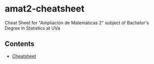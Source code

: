 # amat2-cheatsheet
Cheat Sheet for "Ampliación de Matemáticas 2" subject of Bachelor's Degree in Statistics at UVa

## Contents
  - [Cheatsheet](amat2-cheatsheet.pdf)
